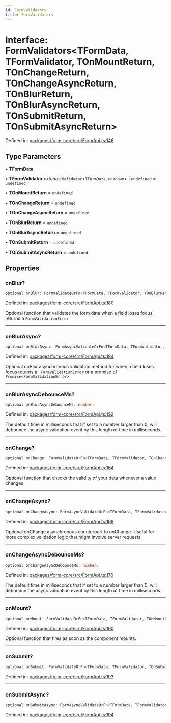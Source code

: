 ```yaml
---
id: FormValidators
title: FormValidators
---
```


<!-- DO NOT EDIT: this page is autogenerated from the type comments -->

# Interface: FormValidators\<TFormData, TFormValidator, TOnMountReturn, TOnChangeReturn, TOnChangeAsyncReturn, TOnBlurReturn, TOnBlurAsyncReturn, TOnSubmitReturn, TOnSubmitAsyncReturn\>

Defined in: [packages/form-core/src/FormApi.ts:146](https://github.com/TanStack/form/blob/main/packages/form-core/src/FormApi.ts#L146)

## Type Parameters

• **TFormData**

• **TFormValidator** *extends* `Validator`\<`TFormData`, `unknown`\> \| `undefined` = `undefined`

• **TOnMountReturn** = `undefined`

• **TOnChangeReturn** = `undefined`

• **TOnChangeAsyncReturn** = `undefined`

• **TOnBlurReturn** = `undefined`

• **TOnBlurAsyncReturn** = `undefined`

• **TOnSubmitReturn** = `undefined`

• **TOnSubmitAsyncReturn** = `undefined`

## Properties

### onBlur?

```ts
optional onBlur: FormValidateOrFn<TFormData, TFormValidator, TOnBlurReturn>;
```

Defined in: [packages/form-core/src/FormApi.ts:180](https://github.com/TanStack/form/blob/main/packages/form-core/src/FormApi.ts#L180)

Optional function that validates the form data when a field loses focus, returns a `FormValidationError`

***

### onBlurAsync?

```ts
optional onBlurAsync: FormAsyncValidateOrFn<TFormData, TFormValidator, TOnBlurAsyncReturn>;
```

Defined in: [packages/form-core/src/FormApi.ts:184](https://github.com/TanStack/form/blob/main/packages/form-core/src/FormApi.ts#L184)

Optional onBlur asynchronous validation method for when a field loses focus returns a ` FormValidationError` or a promise of `Promise<FormValidationError>`

***

### onBlurAsyncDebounceMs?

```ts
optional onBlurAsyncDebounceMs: number;
```

Defined in: [packages/form-core/src/FormApi.ts:192](https://github.com/TanStack/form/blob/main/packages/form-core/src/FormApi.ts#L192)

The default time in milliseconds that if set to a number larger than 0, will debounce the async validation event by this length of time in milliseconds.

***

### onChange?

```ts
optional onChange: FormValidateOrFn<TFormData, TFormValidator, TOnChangeReturn>;
```

Defined in: [packages/form-core/src/FormApi.ts:164](https://github.com/TanStack/form/blob/main/packages/form-core/src/FormApi.ts#L164)

Optional function that checks the validity of your data whenever a value changes

***

### onChangeAsync?

```ts
optional onChangeAsync: FormAsyncValidateOrFn<TFormData, TFormValidator, TOnChangeAsyncReturn>;
```

Defined in: [packages/form-core/src/FormApi.ts:168](https://github.com/TanStack/form/blob/main/packages/form-core/src/FormApi.ts#L168)

Optional onChange asynchronous counterpart to onChange. Useful for more complex validation logic that might involve server requests.

***

### onChangeAsyncDebounceMs?

```ts
optional onChangeAsyncDebounceMs: number;
```

Defined in: [packages/form-core/src/FormApi.ts:176](https://github.com/TanStack/form/blob/main/packages/form-core/src/FormApi.ts#L176)

The default time in milliseconds that if set to a number larger than 0, will debounce the async validation event by this length of time in milliseconds.

***

### onMount?

```ts
optional onMount: FormValidateOrFn<TFormData, TFormValidator, TOnMountReturn>;
```

Defined in: [packages/form-core/src/FormApi.ts:160](https://github.com/TanStack/form/blob/main/packages/form-core/src/FormApi.ts#L160)

Optional function that fires as soon as the component mounts.

***

### onSubmit?

```ts
optional onSubmit: FormValidateOrFn<TFormData, TFormValidator, TOnSubmitReturn>;
```

Defined in: [packages/form-core/src/FormApi.ts:193](https://github.com/TanStack/form/blob/main/packages/form-core/src/FormApi.ts#L193)

***

### onSubmitAsync?

```ts
optional onSubmitAsync: FormAsyncValidateOrFn<TFormData, TFormValidator, TOnSubmitAsyncReturn>;
```

Defined in: [packages/form-core/src/FormApi.ts:194](https://github.com/TanStack/form/blob/main/packages/form-core/src/FormApi.ts#L194)
